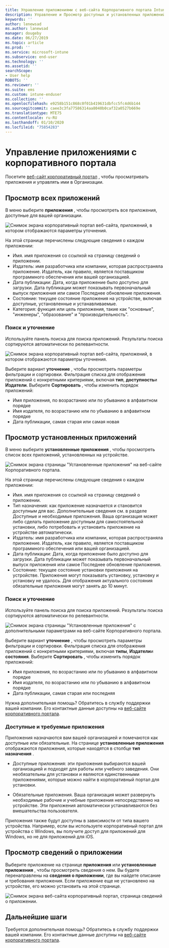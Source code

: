 ```yaml
---
title: Управление приложениями с веб-сайта Корпоративного портала Intune
description: Управление и Просмотр доступных и установленных приложений
keywords: ''
author: lenewsad
ms.author: lanewsad
manager: dougeby
ms.date: 06/27/2019
ms.topic: article
ms.prod: ''
ms.service: microsoft-intune
ms.subservice: end-user
ms.technology: ''
ms.assetid: ''
searchScope:
- User help
ROBOTS: ''
ms.reviewer: ''
ms.suite: ems
ms.custom: intune-enduser
ms.collection: ''
ms.openlocfilehash: e9258b151c868c0f01b419631dbfcc5fc4d6b144
ms.sourcegitcommit: caee3c3fa77586314aa8040b0caf32a0527b669e
ms.translationtype: MTE75
ms.contentlocale: ru-RU
ms.lasthandoff: 01/10/2020
ms.locfileid: "75854283"
---
```

# <a name="manage-apps-from-the-company-portal-website"></a>Управление приложениями с корпоративного портала 
Посетите [веб-сайт корпоративный портал](https://portal.manage.microsoft.com) , чтобы просматривать приложения и управлять ими в Организации. 

## <a name="view-all-apps"></a>Просмотр всех приложений  
В меню выберите **приложения** , чтобы просмотреть все приложения, доступные для вашей организации. 

   ![Снимок экрана корпоративный портал веб-сайта, приложений, в котором отображаются параметры уточнения.](./media/intune-view-apps-1907.png)  

На этой странице перечислены следующие сведения о каждом приложении:  

* Имя. имя приложения со ссылкой на страницу сведений о приложении.
* Издатель: имя разработчика или компании, которая распространяла приложение. Издатель, как правило, является поставщиком программного обеспечения или вашей организацией.  
* Дата публикации: Дата, когда приложение было доступно для загрузки. Дата публикации может показывать первоначальный выпуск приложения или самое Последнее обновление приложения.
* Состояние: текущее состояние приложения на устройстве, включая доступные, установленные и устанавливаемые. 
* Категория: функция или цель приложения, такие как "основные", "инженеры", "образование" и "производительность".  

### <a name="search-and-refine"></a>Поиск и уточнение   

Используйте панель поиска для поиска приложений. Результаты поиска сортируются автоматически по релевантности.  

   ![Снимок экрана корпоративный портал веб-сайта, приложений, в котором отображаются параметры уточнения.](./media/intune-refine-all-apps-1907.png)  

Выберите вариант **уточнение** , чтобы просмотреть параметры фильтрации и сортировки. Фильтрация списка для отображения приложений с конкретными критериями, включая **тип**, **доступность**и **Издатели**. Выберите **Сортировать** , чтобы изменить порядок приложений:

* Имя приложения, по возрастанию или по убыванию в алфавитном порядке 
* Имя издателя, по возрастанию или по убыванию в алфавитном порядке 
* Дата публикации, самая старая или самая новая  

## <a name="view-installed-apps"></a>Просмотр установленных приложений  
В меню выберите **установленные приложения** , чтобы просмотреть список всех приложений, установленных на устройстве.  

   ![Снимок экрана страницы "Установленные приложения" на веб-сайте Корпоративного портала.](./media/intune-installed-apps-1907.png)  


На этой странице перечислены следующие сведения о каждом приложении:  

* Имя. имя приложения со ссылкой на страницу сведений о приложении.
* Тип назначения: как приложение назначается и становится доступным для вас. Дополнительные сведения см. в разделе Доступные и необходимые приложения. Ваша организация может либо сделать приложение доступным для самостоятельной установки, либо потребовать и установить приложение на устройстве автоматически.  
* Издатель: имя разработчика или компании, которая распространяла приложение. Издатель, как правило, является поставщиком программного обеспечения или вашей организацией.  
* Дата публикации: Дата, когда приложение было доступно для загрузки. Дата публикации может показывать первоначальный выпуск приложения или самое Последнее обновление приложения.
* Состояние: текущее состояние установки приложения на устройстве. Приложения могут показывать установку, установку и установку не удалось. Для отображения актуального состояния обязательные приложения могут занять до 10 минут.  

### <a name="search-and-refine"></a>Поиск и уточнение  

Используйте панель поиска для поиска приложений. Результаты поиска сортируются автоматически по релевантности.  

   ![Снимок экрана страницы "Установленные приложения" с дополнительными параметрами на веб-сайте Корпоративного портала.](./media/intune-installed-refine-1907.png)  

Выберите вариант **уточнение** , чтобы просмотреть параметры фильтрации и сортировки. Фильтрация списка для отображения приложений с конкретными критериями, включая **типы**, **Издатели**и **состояния**. Выберите **Сортировать** , чтобы изменить порядок приложений:

* Имя приложения, по возрастанию или по убыванию в алфавитном порядке  
* Имя издателя, по возрастанию или по убыванию в алфавитном порядке  
* Дата публикации, самая старая или последняя  

Нужна дополнительная помощь? Обратитесь в службу поддержки вашей компании. Его контактные данные доступны на [веб-сайте корпоративного портала](https://go.microsoft.com/fwlink/?linkid=2010980).  

### <a name="available-and-required-apps"></a>Доступные и требуемые приложения
Приложения назначаются вам вашей организацией и помечаются как доступные или обязательные. На странице **установленные приложения** отображаются приложения, которые находятся в столбце **тип назначения** . 


* Доступные приложения: эти приложения выбираются вашей организацией и подходят для работы или учебного заведения. Они необязательны для установки и являются единственными приложениями, которые можно найти в корпоративный портал для установки. 

* Обязательные приложения. Ваша организация может развернуть необходимые рабочие и учебные приложения непосредственно на устройстве. Эти приложения автоматически устанавливаются без вмешательства пользователя. 

Приложения также будут доступны в зависимости от типа вашего устройства. Например, если вы используете корпоративный портал для устройства с Windows, вы получите доступ для приложений для Windows, но не для приложений для iOS.  

## <a name="view-app-details"></a>Просмотр сведений о приложении  
Выберите приложение на странице **приложения** или **установленные приложения** , чтобы просмотреть сведения о нем. Вы будете перенаправлены на **сведения о приложении**, где вы найдете описание и требования приложения. Если приложение еще не установлено на устройстве, его можно установить на этой странице. 


   ![Снимок экрана веб-сайта корпоративный портал, страница сведений о приложении.](./media/intune-app-details-1907.png)  

## <a name="next-steps"></a>Дальнейшие шаги
Требуется дополнительная помощь? Обратитесь в службу поддержки вашей компании. Его контактные данные доступны на [веб-сайте корпоративного портала](https://go.microsoft.com/fwlink/?linkid=2010980).  
